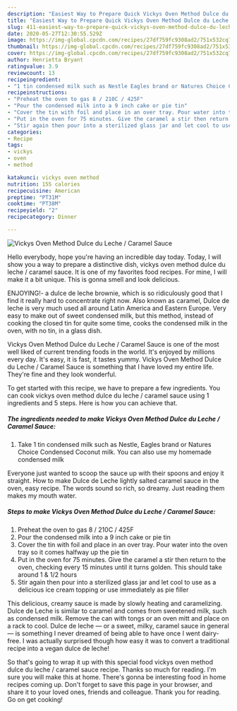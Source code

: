 ```yaml
---
description: "Easiest Way to Prepare Quick Vickys Oven Method Dulce du Leche / Caramel Sauce"
title: "Easiest Way to Prepare Quick Vickys Oven Method Dulce du Leche / Caramel Sauce"
slug: 411-easiest-way-to-prepare-quick-vickys-oven-method-dulce-du-leche-caramel-sauce
date: 2020-05-27T12:30:55.529Z
image: https://img-global.cpcdn.com/recipes/27df759fc9308ad2/751x532cq70/vickys-oven-method-dulce-du-leche-caramel-sauce-recipe-main-photo.jpg
thumbnail: https://img-global.cpcdn.com/recipes/27df759fc9308ad2/751x532cq70/vickys-oven-method-dulce-du-leche-caramel-sauce-recipe-main-photo.jpg
cover: https://img-global.cpcdn.com/recipes/27df759fc9308ad2/751x532cq70/vickys-oven-method-dulce-du-leche-caramel-sauce-recipe-main-photo.jpg
author: Henrietta Bryant
ratingvalue: 3.9
reviewcount: 13
recipeingredient:
- "1 tin condensed milk such as Nestle Eagles brand or Natures Choice Condensed Coconut milk You can also use my homemade condensed milk"
recipeinstructions:
- "Preheat the oven to gas 8 / 210C / 425F"
- "Pour the condensed milk into a 9 inch cake or pie tin"
- "Cover the tin with foil and place in an over tray. Pour water into the oven tray so it comes halfway up the pie tin"
- "Put in the oven for 75 minutes. Give the caramel a stir then return to the oven, checking every 15 minutes until it turns golden. This should take around 1 &amp; 1/2 hours"
- "Stir again then pour into a sterilized glass jar and let cool to use as a delicious ice cream topping or use immediately as pie filler"
categories:
- Recipe
tags:
- vickys
- oven
- method

katakunci: vickys oven method 
nutrition: 155 calories
recipecuisine: American
preptime: "PT31M"
cooktime: "PT38M"
recipeyield: "2"
recipecategory: Dinner

---
```



![Vickys Oven Method Dulce du Leche / Caramel Sauce](https://img-global.cpcdn.com/recipes/27df759fc9308ad2/751x532cq70/vickys-oven-method-dulce-du-leche-caramel-sauce-recipe-main-photo.jpg)

Hello everybody, hope you're having an incredible day today. Today, I will show you a way to prepare a distinctive dish, vickys oven method dulce du leche / caramel sauce. It is one of my favorites food recipes. For mine, I will make it a bit unique. This is gonna smell and look delicious.

ENJOYING!- a dulce de leche brownie, which is so ridiculously good that I find it really hard to concentrate right now. Also known as caramel, Dulce de leche is very much used all around Latin America and Eastern Europe. Very easy to make out of sweet condensed milk, but this method, instead of cooking the closed tin for quite some time, cooks the condensed milk in the oven, with no tin, in a glass dish.

Vickys Oven Method Dulce du Leche / Caramel Sauce is one of the most well liked of current trending foods in the world. It's enjoyed by millions every day. It's easy, it is fast, it tastes yummy. Vickys Oven Method Dulce du Leche / Caramel Sauce is something that I have loved my entire life. They're fine and they look wonderful.


To get started with this recipe, we have to prepare a few ingredients. You can cook vickys oven method dulce du leche / caramel sauce using 1 ingredients and 5 steps. Here is how you can achieve that.

<!--inarticleads1-->

##### The ingredients needed to make Vickys Oven Method Dulce du Leche / Caramel Sauce:

1. Take 1 tin condensed milk such as Nestle, Eagles brand or Natures Choice Condensed Coconut milk. You can also use my homemade condensed milk


Everyone just wanted to scoop the sauce up with their spoons and enjoy it straight. How to make Dulce de Leche lightly salted caramel sauce in the oven, easy recipe. The words sound so rich, so dreamy. Just reading them makes my mouth water. 

<!--inarticleads2-->

##### Steps to make Vickys Oven Method Dulce du Leche / Caramel Sauce:

1. Preheat the oven to gas 8 / 210C / 425F
1. Pour the condensed milk into a 9 inch cake or pie tin
1. Cover the tin with foil and place in an over tray. Pour water into the oven tray so it comes halfway up the pie tin
1. Put in the oven for 75 minutes. Give the caramel a stir then return to the oven, checking every 15 minutes until it turns golden. This should take around 1 &amp; 1/2 hours
1. Stir again then pour into a sterilized glass jar and let cool to use as a delicious ice cream topping or use immediately as pie filler


This delicious, creamy sauce is made by slowly heating and caramelizing. Dulce de Leche is similar to caramel and comes from sweetened milk, such as condensed milk. Remove the can with tongs or an oven mitt and place on a rack to cool. Dulce de leche — or a sweet, milky, caramel sauce in general — is something I never dreamed of being able to have once I went dairy-free. I was actually surprised though how easy it was to convert a traditional recipe into a vegan dulce de leche! 

So that's going to wrap it up with this special food vickys oven method dulce du leche / caramel sauce recipe. Thanks so much for reading. I'm sure you will make this at home. There's gonna be interesting food in home recipes coming up. Don't forget to save this page in your browser, and share it to your loved ones, friends and colleague. Thank you for reading. Go on get cooking!
